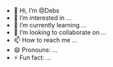 - 👋 Hi, I’m @Debs
- 👀 I’m interested in ...
- 🌱 I’m currently learning ...
- 💞️ I’m looking to collaborate on ...
- 📫 How to reach me ...
- 😄 Pronouns: ...
- ⚡ Fun fact: ...

<!---
shikharkyadesultory/shikharkyadesultory is a ✨ special ✨ repository because its `README.md` (this file) appears on your GitHub profile.
You can click the Preview link to take a look at your changes.
--->
